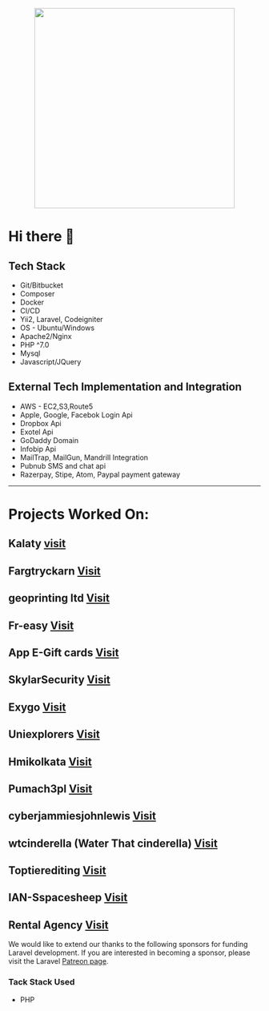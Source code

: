 <!--
**hgphpdev/hgphpdev** is a ✨ _special_ ✨ repository because its `README.md` (this file) appears on your GitHub profile.

Here are some ideas to get you started:

- 🔭 I’m currently working on ...
- 🌱 I’m currently learning ...
- 👯 I’m looking to collaborate on ...
- 🤔 I’m looking for help with ...
- 💬 Ask me about ...
- 📫 How to reach me: ...
- 😄 Pronouns: ...
- ⚡ Fun fact: ...
-->
<p align="center"><a href="https://laravel.com" target="_blank"><img src="https://github.com/hgphpdev/hgphpdev/blob/master/1521095122816.jpeg" width="400"></a></p>

# Hi there 👋

## Tech Stack
- Git/Bitbucket
- Composer
- Docker
- CI/CD
- Yii2, Laravel, Codeigniter
- OS - Ubuntu/Windows
- Apache2/Nginx
- PHP ^7.0
- Mysql
- Javascript/JQuery

## External Tech Implementation and Integration
- AWS - EC2,S3,Route5
- Apple, Google, Facebok Login Api
- Dropbox Api
- Exotel Api
- GoDaddy Domain
- Infobip Api
- MailTrap, MailGun, Mandrill Integration
- Pubnub SMS and chat api
- Razerpay, Stipe, Atom, Paypal payment gateway


****************************************************************

# Projects Worked On:

## Kalaty [visit](https://kalaty.com/)
## Fargtryckarn [Visit](https://www.fargtryckarn.se/)
## geoprinting ltd [Visit](https://geoprintingltd.uk/)
## Fr-easy [Visit](https://fr-easy.in/)
## App E-Gift cards [Visit](https://appegiftcards.com)
## SkylarSecurity [Visit](https://www.skylarsecurity.com/)
## Exygo [Visit](https://webapp.exygo.in/login)
## Uniexplorers [Visit](http://staging.uniexplorers.com/)
## Hmikolkata [Visit](https://hmikolkata.com/)
## Pumach3pl [Visit](https://pumach3pl.bsitc-apps.com/)
## cyberjammiesjohnlewis [Visit](https://cyberjammiesjohnlewis.bsitc-apps.com/)
## wtcinderella (Water That cinderella) [Visit](https://wtcinderella.bsitc-apps.com/)
## Toptierediting [Visit](https://toptierediting.com/)
## IAN-Sspacesheep [Visit](http://spacesheep.com.sg/)
## Rental Agency [Visit](http://rentalagency.com/)

[comment]: <> (## Shopifywork [Visit]&#40;https://shopifywork.com/&#41;)
[comment]: <> (## BridgeBox Business Transformation [Visit]&#40;https://secure.bridgebox.com/&#41;)
[comment]: <> (## VeganScan [Visit]&#40;http://www.admin.veganscan.com/&#41;)
[comment]: <> (## NeoSoft Projects)






We would like to extend our thanks to the following sponsors for funding Laravel development. If you are interested in becoming a sponsor, please visit the Laravel [Patreon page](https://www.skylarsecurity.com/).

### Tack Stack Used

- PHP
